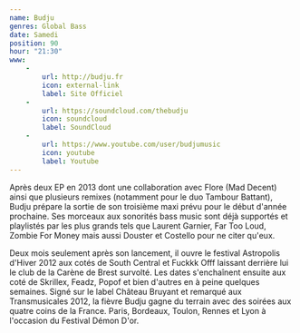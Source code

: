 ```yaml
---
name: Budju
genres: Global Bass
date: Samedi
position: 90
hour: "21:30"
www:
    -
        url: http://budju.fr
        icon: external-link
        label: Site Officiel
    -
        url: https://soundcloud.com/thebudju
        icon: soundcloud
        label: SoundCloud
    -
        url: https://www.youtube.com/user/budjumusic
        icon: youtube
        label: Youtube
---
```


Après deux EP en 2013 dont une collaboration avec Flore (Mad Decent) ainsi que plusieurs remixes (notamment pour le duo Tambour Battant), Budju prépare la sortie de son troisième maxi prévu pour le début d'année prochaine. Ses morceaux aux sonorités bass music sont déjà supportés et playlistés par les plus grands tels que Laurent Garnier, Far Too Loud, Zombie For Money mais aussi Douster et Costello pour ne citer qu'eux.


Deux mois seulement après son lancement, il ouvre le festival Astropolis d'Hiver 2012 aux cotés de South Central et Fuckkk Offf laissant derrière lui le club de la Carène de Brest survolté. Les dates s'enchaînent ensuite aux coté de Skrillex, Feadz, Popof et bien d'autres en à peine quelques semaines. Signé sur le label Château Bruyant et remarqué aux Transmusicales 2012, la fièvre Budju gagne du terrain avec des soirées aux quatre coins de la France. Paris, Bordeaux, Toulon, Rennes et Lyon à l'occasion du Festival Démon D'or.
